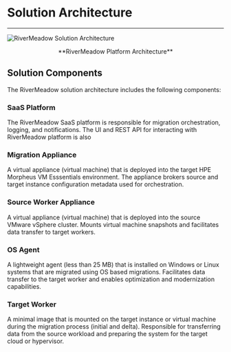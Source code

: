 # Solution Architecture
---

![RiverMeadow Solution Architecture](/img/rivermeadow_aws_architecture.png)
<center>**RiverMeadow Platform Architecture**</center>

## Solution Components

The RiverMeadow solution architecture includes the following components:

### SaaS Platform

The RiverMeadow SaaS platform is responsible for migration orchestration, logging, and notifications. The UI and REST API for interacting with RiverMeadow platform is also 

### Migration Appliance

A virtual appliance (virtual machine) that is deployed into the target HPE Morpheus VM Esssentials environment. The appliance brokers source and target instance configuration metadata used for orchestration.

### Source Worker Appliance

A virtual appliance (virtual machine) that is deployed into the source VMware vSphere cluster. Mounts virtual machine snapshots and facilitates data transfer to target workers.

### OS Agent

A lightweight agent (less than 25 MB) that is installed on Windows or Linux systems that are migrated using OS based migrations. Facilitates data transfer to the target worker and enables optimization and modernization capabilities.


### Target Worker

A minimal image that is mounted on the target instance or virtual machine during the migration process (initial and delta). Responsible for transferring data from the source workload and preparing the system for the target cloud or hypervisor.

